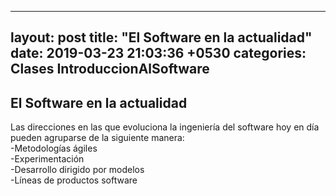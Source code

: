  ---
layout: post
title:  "El Software en la actualidad"
date:   2019-03-23 21:03:36 +0530
categories: Clases IntroduccionAlSoftware
---
<h2>El Software en la actualidad</h2>
<p>Las direcciones en las que evoluciona la ingeniería del software hoy en día pueden agruparse de la siguiente manera:<br>
-Metodologías ágiles<br>
-Experimentación<br>
-Desarrollo dirigido por modelos<br>
-Líneas de productos software</p>
